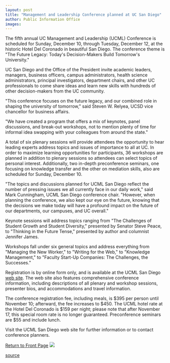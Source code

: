 ```yaml
---
layout: post
title: "Management and Leadership Conference planned at UC San Diego"
author: Public Information Office
images:
---
```


The fifth annual UC Management and Leadership (UCML) Conference is scheduled for Sunday, December 10, through Tuesday, December 12, at the historic Hotel Del Coronado in beautiful San Diego. The conference theme is "The Future Legacy: Today's Decision-Makers Build Tomorrow's University."  
  
UC San Diego and the Office of the President invite academic leaders, managers, business officers, campus administrators, health science administrators, principal investigators, department chairs, and other UC professionals to come share ideas and learn new skills with hundreds of other decision-makers from the UC community.   
  
"This conference focuses on the future legacy, and our combined role in shaping the university of tomorrow," said Steven W. Relyea, UCSD vice chancellor for business affairs.

"We have created a program that offers a mix of keynotes, panel discussions, and break-out workshops, not to mention plenty of time for informal idea swapping with your colleagues from around the state."  
  
A total of six plenary sessions will provide attendees the opportunity to hear leading experts address topics and issues of importance to all at UC. In order to maximize learning opportunities for participants, 36 workshops are planned in addition to plenary sessions so attendees can select topics of personal interest. Additionally, two in-depth preconference seminars, one focusing on knowledge transfer and the other on mediation skills, also are scheduled for Sunday, December 10.  
  
"The topics and discussions planned for UCML San Diego reflect the number of pressing issues we all currently face in our daily work," said Mark Cunningham, UCML San Diego conference chair. "However, when planning the conference, we also kept our eye on the future, knowing that the decisions we make today will have a profound impact on the future of our departments, our campuses, and UC overall."  
  
Keynote sessions will address topics ranging from "The Challenges of Student Growth and Student Diversity," presented by Senator Steve Peace, to "Thinking in the Future Tense," presented by author and columnist Jennifer James.

Workshops fall under six general topics and address everything from "Managing the New Worker," to "Writing for the Web," to "Knowledge Management," to "Faculty Start-Up Companies: The Challenges, the Successes."   
  
Registration is by online form only, and is available at the UCML San Diego [web site][1]. The web site also features comprehensive conference information, including descriptions of all plenary and workshop sessions, presenter bios, and accommodations and travel information.   
  
The conference registration fee, including meals, is $395 per person until November 10; afterward, the fee increases to $450. The UCML hotel rate at the Hotel Del Coronado is $159 per night; please note that after November 17, this special room rate is no longer guaranteed. Preconference seminars are $55 and include lunch.   
  
Visit the UCML San Diego web site for further information or to contact conference planners.  

[Return to Front Page][2] ![ ][3]

[1]: http://www.ucmlsandiego.ucsd.edu
[2]: ../../index.html
[3]: ../../images/trans.gif

[source](http://www1.ucsc.edu/currents/00-01/08-28/ucml.html "Permalink to ucml")
